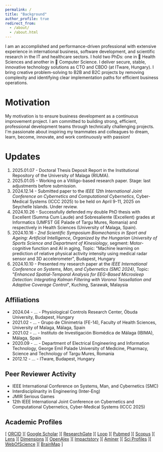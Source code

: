 ```yaml
---
permalink: /
title: "Background"
author_profile: true
redirect_from: 
  - /about/
  - /about.html
---
```


I am an accomplished and performance-driven professional with extensive experience in international business, software development, and scientific research in the IT and healthcare sectors. I hold two PhDs: one in 🧬 Health Sciences and another in 🧬 Computer Science. I deliver secure, stable, innovative technology solutions as CTO and CBDO (at ITware, Hungary). I bring creative problem-solving to B2B and B2C projects by removing complexity and identifying clear implementation paths for efficient business operations.

Motivation
======
My motivation is to ensure business development as a continuous improvement project. I am committed to building strong, efficient, professional development teams through technically challenging projects. I'm passionate about inspiring my teammates and colleagues to dream, learn, become, innovate, and work continuously with passion!

Updates
======
1. 2025.01.07 - Doctoral Thesis Deposit Report in the Institutional Repository of the University of Malaga (RIUMA).
2. 2025.01.05 - Working on a Vitiligo-based research paper. Stage: last adjustments before submission.
3. 2024.12.14 - Submitted paper to the _IEEE 12th International Joint Conference on Cybernetics and Computational Cybernetics_, Cyber-Medical Systems (ICCC 2025) to be held on April 9-11, 2025 on Seychelle Islands. Under review.
4. 2024.10.26 - Successfully defended my double PhD thesis with Excellent (Summa Cum Laude) and Sobresaliente (Excellent) grades at Informatics (UMFST GE Palade of Targu Mures, Romania) and respectively in Health Sciences (University of Malaga, Spain).
5. 2024.10.16 - _2nd Scientific Symposium Biomechanics in Sport and Ageing: Artificial Intelligence, Organized by the Hungarian University of Sports Science and Department of Kinesiology_, segment: Motor-cognitive function and AI in aging, Topic: "Machine learning on prediction of relative physical activity intensity using medical radar sensor and 3D accelerometer", Budapest, Hungary
6. 2024.10.10 - Presented my research paper at the _IEEE International Conference on Systems, Man, and Cybernetics (SMC 2024)_, Topic: "_Enhanced Spatial-Temporal Analysis for EEG-Based Microsleep Detection: Integrating Kalman Filtering with Voronoi Tessellation and Adaptive Coverage Control_", Kuching, Sarawak, Malaysia

Affiliations
------
* 2024.04 - ... - Physiological Controls Research Center, Óbuda University, Budapest, Hungary
* 2021.02 - ... - Grupo de Clinimetria (FE-14), Faculty of Health Sciences, University of Malaga, Málaga, Spain
* 2021.02 - ... - Instituto de Investigación Biomédica de Málaga (IBIMA), Málaga, Spain
* 2020.09 - ... - ⁠Department of Electrical Engineering and Information Technology, George Emil Palade University of Medicine, Pharmacy, Science and Technology of Targu Mures, Romania
* 2012.12 - ... - ITware, Budapest, Hungary

Peer Reviewer Activity
------
* IEEE International Conference on Systems, Man, and Cybernetics (SMC)
* Interdisciplinarity in Engineering (Inter-Eng)
* JMIR Serious Games
* 12th IEEE International Joint Conference on Cybernetics and Computational Cybernetics, Cyber-Medical Systems (ICCC 2025) 

Academic Profiles
------
[ <a href="https://orcid.org/0000-0002-0430-9932">ORCID</a> ][ <a href="https://scholar.google.com/citations?user=E6aVwnEAAAAJ"> Google Scholar</a> ][ <a href="https://www.researchgate.net/profile/Attila-Biro-2">ResearchGate</a> ][ <a href="https://loop.frontiersin.org/people/1141792/overview">Loop</a> ][ <a href="https://pubmed.ncbi.nlm.nih.gov/?term=Attila+Biro">Pubmed</a> ][ <a href="https://www.scopus.com/authid/detail.uri?authorId=57220745742">Scopus</a> ][ <a href="https://www.lens.org/lens/profile/629976571/scholar">Lens</a> ][ <a href="https://app.dimensions.ai/details/entities/publication/author/ur.015542601301.99">Dimensions</a> ][ <a href="https://explore.openalex.org/authors/a5079667303">OpenAlex</a> ][ <a href="https://profiles.impactstory.org/u/0000-0002-0430-9932">Impactstory</a> ][ <a href="https://www.aminer.cn/profile/attila-bir/637d1654f789b382beb14a88">Aminer</a> ][ <a href="https://sciprofiles.com/profile/biroattila">Sci Profiles</a> ][ <a href="https://www.webofscience.com/wos/author/record/2179130">WebOfScience</a> ][ <a href="https://www.brainmap.ro/attila-biro">BrainMap</a> ]

